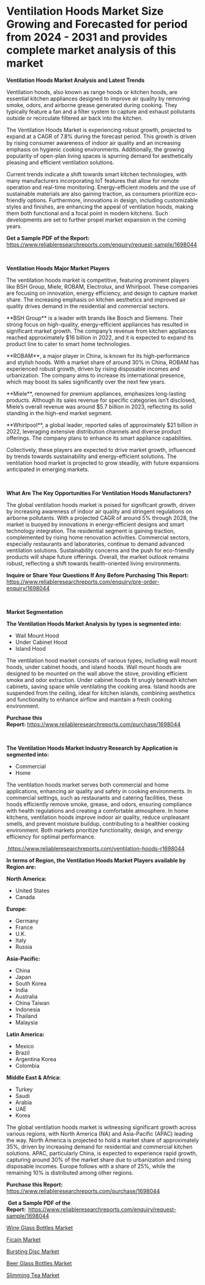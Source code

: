 <p><h1>Ventilation Hoods Market Size Growing and Forecasted for period from 2024 - 2031 and provides complete market analysis of this market</h1></p><p><strong>Ventilation Hoods Market Analysis and Latest Trends</strong></p>
<p><p>Ventilation hoods, also known as range hoods or kitchen hoods, are essential kitchen appliances designed to improve air quality by removing smoke, odors, and airborne grease generated during cooking. They typically feature a fan and a filter system to capture and exhaust pollutants outside or recirculate filtered air back into the kitchen. </p><p>The Ventilation Hoods Market is experiencing robust growth, projected to expand at a CAGR of 7.8% during the forecast period. This growth is driven by rising consumer awareness of indoor air quality and an increasing emphasis on hygienic cooking environments. Additionally, the growing popularity of open-plan living spaces is spurring demand for aesthetically pleasing and efficient ventilation solutions.</p><p>Current trends indicate a shift towards smart kitchen technologies, with many manufacturers incorporating IoT features that allow for remote operation and real-time monitoring. Energy-efficient models and the use of sustainable materials are also gaining traction, as consumers prioritize eco-friendly options. Furthermore, innovations in design, including customizable styles and finishes, are enhancing the appeal of ventilation hoods, making them both functional and a focal point in modern kitchens. Such developments are set to further propel market expansion in the coming years.</p></p>
<p><strong>Get a Sample PDF of the Report:&nbsp;</strong> <a href="https://www.reliableresearchreports.com/enquiry/request-sample/1698044?utm_campaign=13&utm_medium=2&utm_source=Github&utm_content=ia&utm_term=12122024&utm_id=ventilation-hoods">https://www.reliableresearchreports.com/enquiry/request-sample/1698044</a></p>
<p>&nbsp;</p>
<p><strong>Ventilation Hoods Major Market Players</strong></p>
<p><p>The ventilation hoods market is competitive, featuring prominent players like BSH Group, Miele, ROBAM, Electrolux, and Whirlpool. These companies are focusing on innovation, energy efficiency, and design to capture market share. The increasing emphasis on kitchen aesthetics and improved air quality drives demand in the residential and commercial sectors.</p><p>**BSH Group** is a leader with brands like Bosch and Siemens. Their strong focus on high-quality, energy-efficient appliances has resulted in significant market growth. The company’s revenue from kitchen appliances reached approximately $16 billion in 2022, and it is expected to expand its product line to cater to smart home technologies.</p><p>**ROBAM**, a major player in China, is known for its high-performance and stylish hoods. With a market share of around 30% in China, ROBAM has experienced robust growth, driven by rising disposable incomes and urbanization. The company aims to increase its international presence, which may boost its sales significantly over the next few years.</p><p>**Miele**, renowned for premium appliances, emphasizes long-lasting products. Although its sales revenue for specific categories isn’t disclosed, Miele’s overall revenue was around $5.7 billion in 2023, reflecting its solid standing in the high-end market segment.</p><p>**Whirlpool**, a global leader, reported sales of approximately $21 billion in 2022, leveraging extensive distribution channels and diverse product offerings. The company plans to enhance its smart appliance capabilities.</p><p>Collectively, these players are expected to drive market growth, influenced by trends towards sustainability and energy-efficient solutions. The ventilation hood market is projected to grow steadily, with future expansions anticipated in emerging markets.</p></p>
<p>&nbsp;</p>
<p><strong>What Are The Key Opportunities For Ventilation Hoods Manufacturers?</strong></p>
<p><p>The global ventilation hoods market is poised for significant growth, driven by increasing awareness of indoor air quality and stringent regulations on airborne pollutants. With a projected CAGR of around 5% through 2028, the market is buoyed by innovations in energy-efficient designs and smart technology integration. The residential segment is gaining traction, complemented by rising home renovation activities. Commercial sectors, especially restaurants and laboratories, continue to demand advanced ventilation solutions. Sustainability concerns and the push for eco-friendly products will shape future offerings. Overall, the market outlook remains robust, reflecting a shift towards health-oriented living environments.</p></p>
<p><strong>Inquire or Share Your Questions If Any Before Purchasing This Report:</strong> <a href="https://www.reliableresearchreports.com/enquiry/pre-order-enquiry/1698044?utm_campaign=13&utm_medium=2&utm_source=Github&utm_content=ia&utm_term=12122024&utm_id=ventilation-hoods">https://www.reliableresearchreports.com/enquiry/pre-order-enquiry/1698044</a></p>
<p>&nbsp;</p>
<p><strong>Market Segmentation</strong></p>
<p><strong>The Ventilation Hoods Market Analysis by types is segmented into:</strong></p>
<p><ul><li>Wall Mount Hood</li><li>Under Cabinet Hood</li><li>Island Hood</li></ul></p>
<p><p>The ventilation hood market consists of various types, including wall mount hoods, under cabinet hoods, and island hoods. Wall mount hoods are designed to be mounted on the wall above the stove, providing efficient smoke and odor extraction. Under cabinet hoods fit snugly beneath kitchen cabinets, saving space while ventilating the cooking area. Island hoods are suspended from the ceiling, ideal for kitchen islands, combining aesthetics and functionality to enhance airflow and maintain a fresh cooking environment.</p></p>
<p><strong>Purchase this Report:&nbsp;</strong><a href="https://www.reliableresearchreports.com/purchase/1698044?utm_campaign=13&utm_medium=2&utm_source=Github&utm_content=ia&utm_term=12122024&utm_id=ventilation-hoods">https://www.reliableresearchreports.com/purchase/1698044</a></p>
<p>&nbsp;</p>
<p><strong>The Ventilation Hoods Market Industry Research by Application is segmented into:</strong></p>
<p><ul><li>Commercial</li><li>Home</li></ul></p>
<p><p>The ventilation hoods market serves both commercial and home applications, enhancing air quality and safety in cooking environments. In commercial settings, such as restaurants and catering facilities, these hoods efficiently remove smoke, grease, and odors, ensuring compliance with health regulations and creating a comfortable atmosphere. In home kitchens, ventilation hoods improve indoor air quality, reduce unpleasant smells, and prevent moisture buildup, contributing to a healthier cooking environment. Both markets prioritize functionality, design, and energy efficiency for optimal performance.</p></p>
<p><a href="https://www.reliableresearchreports.com/ventilation-hoods-r1698044?utm_campaign=13&utm_medium=2&utm_source=Github&utm_content=ia&utm_term=12122024&utm_id=ventilation-hoods">&nbsp;https://www.reliableresearchreports.com/ventilation-hoods-r1698044</a></p>
<p><strong>In terms of Region, the Ventilation Hoods Market Players available by Region are:</strong></p>
<p>
    <p> <strong> North America: </strong>
        <ul>
            <li>United States</li>
            <li>Canada</li>
        </ul>
        </p> 
    <p> <strong> Europe: </strong>
        <ul>
            <li>Germany</li>
            <li>France</li>
            <li>U.K.</li>
            <li>Italy</li>
            <li>Russia</li>
        </ul>
        </p> 
    <p> <strong> Asia-Pacific: </strong>
        <ul>
            <li>China</li>
            <li>Japan</li>
            <li>South Korea</li>
            <li>India</li>
            <li>Australia</li>
            <li>China Taiwan</li>
            <li>Indonesia</li>
            <li>Thailand</li>
            <li>Malaysia</li>
        </ul>
        </p> 
    <p> <strong> Latin America: </strong>
        <ul>
            <li>Mexico</li>
            <li>Brazil</li>
            <li>Argentina Korea</li>
            <li>Colombia</li>
        </ul>
        </p> 
    <p> <strong> Middle East & Africa: </strong>
        <ul>
            <li>Turkey</li>
            <li>Saudi</li>
            <li>Arabia</li>
            <li>UAE</li>
            <li>Korea</li>
        </ul>
    </p>
    </p>
<p><p>The global ventilation hoods market is witnessing significant growth across various regions, with North America (NA) and Asia-Pacific (APAC) leading the way. North America is projected to hold a market share of approximately 35%, driven by increasing demand for residential and commercial kitchen solutions. APAC, particularly China, is expected to experience rapid growth, capturing around 30% of the market share due to urbanization and rising disposable incomes. Europe follows with a share of 25%, while the remaining 10% is distributed among other regions.</p></p>
<p><strong>Purchase this Report: </strong><a href="https://www.reliableresearchreports.com/purchase/1698044?utm_campaign=13&utm_medium=2&utm_source=Github&utm_content=ia&utm_term=12122024&utm_id=ventilation-hoods">https://www.reliableresearchreports.com/purchase/1698044</a></p>
<p>&nbsp;<strong>Get a Sample PDF of the Report:&nbsp;&nbsp;</strong><a href="https://www.reliableresearchreports.com/enquiry/request-sample/1698044?utm_campaign=13&utm_medium=2&utm_source=Github&utm_content=ia&utm_term=12122024&utm_id=ventilation-hoods">https://www.reliableresearchreports.com/enquiry/request-sample/1698044</a></p>
<p><strong></strong></p>
<p><p><a href="https://www.linkedin.com/pulse/p-madamarket-ukxvf?utm_campaign=13&utm_medium=2&utm_source=Github&utm_content=ia&utm_term=12122024&utm_id=ventilation-hoods">Wine Glass Bottles Market</a></p><p><a href="https://github.com/GenaGaines34/Market-Research-Report-List-1/blob/main/ficain-market.md?utm_campaign=13&utm_medium=2&utm_source=Github&utm_content=ia&utm_term=12122024&utm_id=ventilation-hoods">Ficain Market</a></p><p><a href="https://github.com/JakirUddin511/Market-Research-Report-List-1/blob/main/bursting-disc-market.md?utm_campaign=13&utm_medium=2&utm_source=Github&utm_content=ia&utm_term=12122024&utm_id=ventilation-hoods">Bursting Disc Market</a></p><p><a href="https://www.linkedin.com/pulse/p-madamarket-ukxvf?utm_campaign=13&utm_medium=2&utm_source=Github&utm_content=ia&utm_term=12122024&utm_id=ventilation-hoods">Beer Glass Bottles Market</a></p><p><a href="https://www.linkedin.com/pulse/p-madamarket-ukxvf?utm_campaign=13&utm_medium=2&utm_source=Github&utm_content=ia&utm_term=12122024&utm_id=ventilation-hoods">Slimming Tea Market</a></p></p>